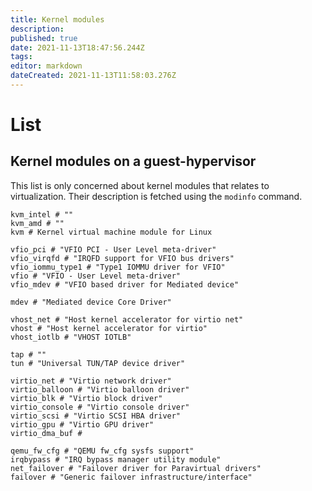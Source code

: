 ```yaml
---
title: Kernel modules
description: 
published: true
date: 2021-11-13T18:47:56.244Z
tags: 
editor: markdown
dateCreated: 2021-11-13T11:58:03.276Z
---
```


# List

## Kernel modules on a guest-hypervisor

This list is only concerned about kernel modules that relates to virtualization. Their description is fetched using the `modinfo` command.

```
kvm_intel # "" 
kvm_amd # ""
kvm # Kernel virtual machine module for Linux
```

```
vfio_pci # "VFIO PCI - User Level meta-driver"
vfio_virqfd # "IRQFD support for VFIO bus drivers"
vfio_iommu_type1 # "Type1 IOMMU driver for VFIO"
vfio # "VFIO - User Level meta-driver"
vfio_mdev # "VFIO based driver for Mediated device"    
```

```
mdev # "Mediated device Core Driver"
```

```
vhost_net # "Host kernel accelerator for virtio net"
vhost # "Host kernel accelerator for virtio"
vhost_iotlb # "VHOST IOTLB"
```

```
tap # ""
tun # "Universal TUN/TAP device driver"
```

```
virtio_net # "Virtio network driver"
virtio_balloon # "Virtio balloon driver"
virtio_blk # "Virtio block driver"
virtio_console # "Virtio console driver"
virtio_scsi # "Virtio SCSI HBA driver"
virtio_gpu # "Virtio GPU driver"
virtio_dma_buf #
```

```
qemu_fw_cfg # "QEMU fw_cfg sysfs support"
irqbypass # "IRQ bypass manager utility module"
net_failover # "Failover driver for Paravirtual drivers"
failover # "Generic failover infrastructure/interface"
```
